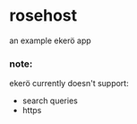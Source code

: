 # rosehost
an example ekerö app

### note:
ekerö currently doesn't support: 
- search queries
- https

